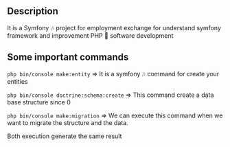 ## Description

It is a Symfony 🎶 project for employment exchange for understand symfony framework and improvement PHP 🐘 software development

## Some important commands
 `php bin/console make:entity` => It is a symfony 🎶 command for create your entities

  `php bin/console doctrine:schema:create` => This command create a data base structure since 0

  `php bin/console make:migration` => We can execute this command when we want to migrate the structure and the data.

  Both execution generate the same result